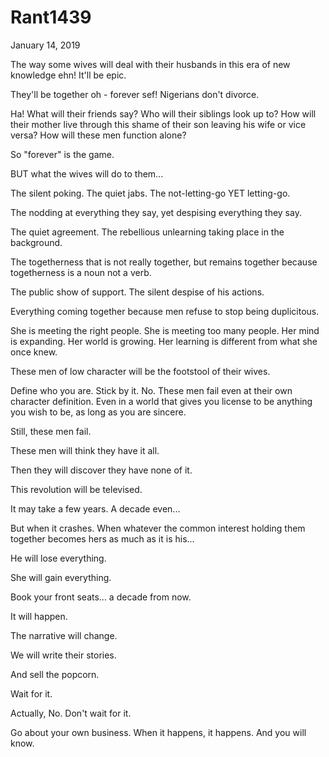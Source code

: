 # Rant1439


 January 14, 2019

The way some wives will deal with their husbands in this era of new knowledge ehn! It'll be epic.

They'll be together oh - forever sef! Nigerians don't divorce.

Ha! What will their friends say? Who will their siblings look up to? How will their mother live through this shame of their son leaving his wife or vice versa? How will these men function alone?

So "forever" is the game.

BUT what the wives will do to them...

The silent poking. The quiet jabs. The not-letting-go YET letting-go.

The nodding at everything they say, yet despising everything they say.

The quiet agreement. The rebellious unlearning taking place in the background. 

The togetherness that is not really together, but remains together because togetherness is a noun not a verb.

The public show of support. The silent despise of his actions.

Everything coming together because men refuse to stop being duplicitous.

She is meeting the right people. She is meeting too many people. Her mind is expanding. Her world is growing. Her learning is different from what she once knew.

These men of low character will be the footstool of their wives.

Define who you are. Stick by it. No. These men fail even at their own character definition. Even in a world that gives you license to be anything you wish to be, as long as you are sincere.

Still, these men fail.

These men will think they have it all.

Then they will discover they have none of it.

This revolution will be televised. 

It may take a few years. A decade even...

But when it crashes. When whatever the common interest holding them together becomes hers as much as it is his...

He will lose everything. 

She will gain everything.

Book your front seats... a decade from now.

It will happen.

The narrative will change. 

We will write their stories. 

And sell the popcorn.

Wait for it.

Actually, No. Don't wait for it.

Go about your own business. When it happens, it happens. And you will know.